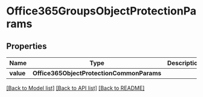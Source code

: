 # Office365GroupsObjectProtectionParams


## Properties
Name | Type | Description | Notes
------------ | ------------- | ------------- | -------------
**value** | **Office365ObjectProtectionCommonParams** |  | 

[[Back to Model list]](../README.md#documentation-for-models) [[Back to API list]](../README.md#documentation-for-api-endpoints) [[Back to README]](../README.md)


